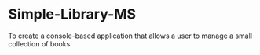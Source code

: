 # Simple-Library-MS
To create a console-based application that allows a user to manage a small collection of books
